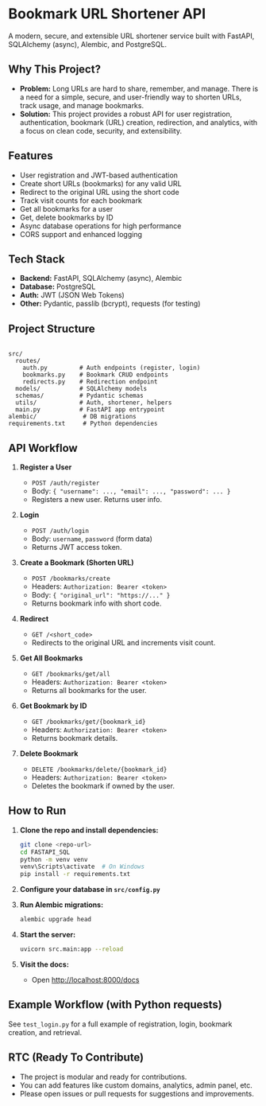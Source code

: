 # Bookmark URL Shortener API

A modern, secure, and extensible URL shortener service built with FastAPI, SQLAlchemy (async), Alembic, and PostgreSQL.

## Why This Project?

- **Problem:** Long URLs are hard to share, remember, and manage. There is a need for a simple, secure, and user-friendly way to shorten URLs, track usage, and manage bookmarks.
- **Solution:** This project provides a robust API for user registration, authentication, bookmark (URL) creation, redirection, and analytics, with a focus on clean code, security, and extensibility.

## Features

- User registration and JWT-based authentication
- Create short URLs (bookmarks) for any valid URL
- Redirect to the original URL using the short code
- Track visit counts for each bookmark
- Get all bookmarks for a user
- Get, delete bookmarks by ID
- Async database operations for high performance
- CORS support and enhanced logging

## Tech Stack

- **Backend:** FastAPI, SQLAlchemy (async), Alembic
- **Database:** PostgreSQL
- **Auth:** JWT (JSON Web Tokens)
- **Other:** Pydantic, passlib (bcrypt), requests (for testing)

## Project Structure

```

src/
  routes/
    auth.py         # Auth endpoints (register, login)
    bookmarks.py    # Bookmark CRUD endpoints
    redirects.py    # Redirection endpoint
  models/           # SQLAlchemy models
  schemas/          # Pydantic schemas
  utils/            # Auth, shortener, helpers
  main.py           # FastAPI app entrypoint
alembic/             # DB migrations
requirements.txt     # Python dependencies
```

## API Workflow

1. **Register a User**
   - `POST /auth/register`
   - Body: `{ "username": ..., "email": ..., "password": ... }`
   - Registers a new user. Returns user info.

2. **Login**
   - `POST /auth/login`
   - Body: `username`, `password` (form data)
   - Returns JWT access token.

3. **Create a Bookmark (Shorten URL)**
   - `POST /bookmarks/create`
   - Headers: `Authorization: Bearer <token>`
   - Body: `{ "original_url": "https://..." }`
   - Returns bookmark info with short code.

4. **Redirect**
   - `GET /<short_code>`
   - Redirects to the original URL and increments visit count.

5. **Get All Bookmarks**
   - `GET /bookmarks/get/all`
   - Headers: `Authorization: Bearer <token>`
   - Returns all bookmarks for the user.

6. **Get Bookmark by ID**
   - `GET /bookmarks/get/{bookmark_id}`
   - Headers: `Authorization: Bearer <token>`
   - Returns bookmark details.

7. **Delete Bookmark**
   - `DELETE /bookmarks/delete/{bookmark_id}`
   - Headers: `Authorization: Bearer <token>`
   - Deletes the bookmark if owned by the user.

## How to Run

1. **Clone the repo and install dependencies:**

   ```sh
   git clone <repo-url>
   cd FASTAPI_SQL
   python -m venv venv
   venv\Scripts\activate  # On Windows
   pip install -r requirements.txt
   ```

2. **Configure your database in `src/config.py`**
3. **Run Alembic migrations:**

   ```sh
   alembic upgrade head
   ```

4. **Start the server:**

   ```sh
   uvicorn src.main:app --reload
   ```

5. **Visit the docs:**
   - Open [http://localhost:8000/docs](http://localhost:8000/docs)

## Example Workflow (with Python requests)

See `test_login.py` for a full example of registration, login, bookmark creation, and retrieval.

## RTC (Ready To Contribute)

- The project is modular and ready for contributions.
- You can add features like custom domains, analytics, admin panel, etc.
- Please open issues or pull requests for suggestions and improvements.
